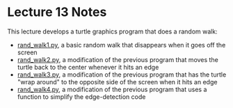 # Lecture 13 Notes

This lecture develops a turtle graphics program that does a random walk:

- [rand_walk1.py](rand_walk1.py), a basic random walk that disappears when it
  goes off the screen
- [rand_walk2.py](rand_walk2.py), a modification of the previous program that
  moves the turtle back to the center whenever it hits an edge
- [rand_walk3.py](rand_walk3.py), a modification of the previous program that
  has the turtle "wrap around" to the opposite side of the screen when it hits
  an edge
- [rand_walk4.py](rand_walk4.py), a modification of the previous program that
  uses a function to simplify the edge-detection code
